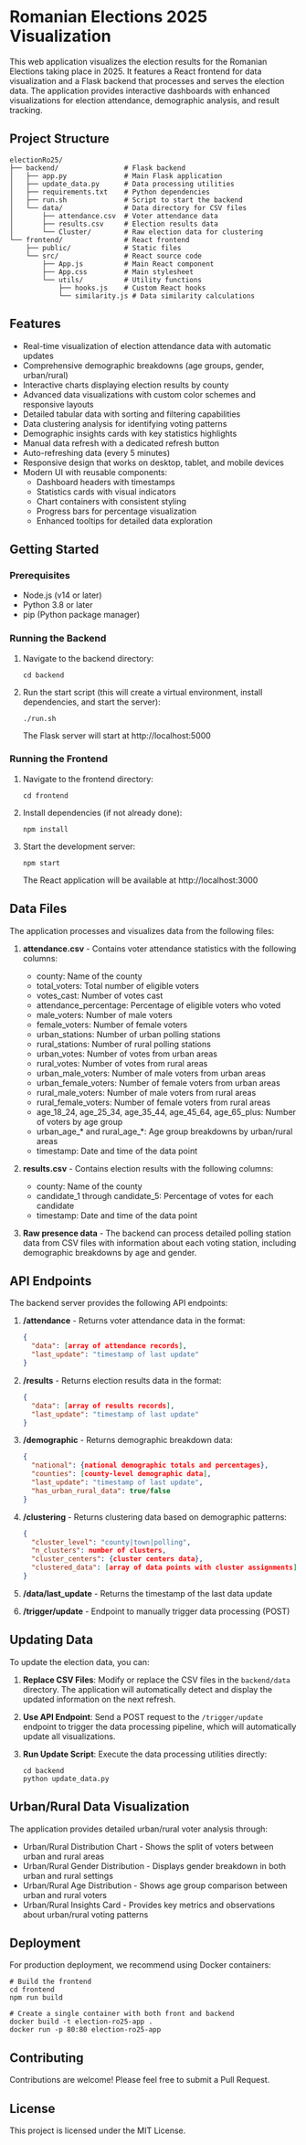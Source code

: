 # Romanian Elections 2025 Visualization

This web application visualizes the election results for the Romanian Elections taking place in 2025. It features a React frontend for data visualization and a Flask backend that processes and serves the election data. The application provides interactive dashboards with enhanced visualizations for election attendance, demographic analysis, and result tracking.

## Project Structure

```
electionRo25/
├── backend/                # Flask backend
│   ├── app.py              # Main Flask application
│   ├── update_data.py      # Data processing utilities
│   ├── requirements.txt    # Python dependencies
│   ├── run.sh              # Script to start the backend
│   └── data/               # Data directory for CSV files
│       ├── attendance.csv  # Voter attendance data
│       ├── results.csv     # Election results data
│       └── Cluster/        # Raw election data for clustering
└── frontend/               # React frontend
    ├── public/             # Static files
    └── src/                # React source code
        ├── App.js          # Main React component 
        ├── App.css         # Main stylesheet
        └── utils/          # Utility functions
            ├── hooks.js    # Custom React hooks
            └── similarity.js # Data similarity calculations
```

## Features

- Real-time visualization of election attendance data with automatic updates
- Comprehensive demographic breakdowns (age groups, gender, urban/rural)
- Interactive charts displaying election results by county
- Advanced data visualizations with custom color schemes and responsive layouts
- Detailed tabular data with sorting and filtering capabilities
- Data clustering analysis for identifying voting patterns
- Demographic insights cards with key statistics highlights
- Manual data refresh with a dedicated refresh button
- Auto-refreshing data (every 5 minutes)
- Responsive design that works on desktop, tablet, and mobile devices
- Modern UI with reusable components:
  - Dashboard headers with timestamps
  - Statistics cards with visual indicators
  - Chart containers with consistent styling
  - Progress bars for percentage visualization
  - Enhanced tooltips for detailed data exploration

## Getting Started

### Prerequisites

- Node.js (v14 or later)
- Python 3.8 or later
- pip (Python package manager)

### Running the Backend

1. Navigate to the backend directory:
   ```
   cd backend
   ```

2. Run the start script (this will create a virtual environment, install dependencies, and start the server):
   ```
   ./run.sh
   ```

   The Flask server will start at http://localhost:5000

### Running the Frontend

1. Navigate to the frontend directory:
   ```
   cd frontend
   ```

2. Install dependencies (if not already done):
   ```
   npm install
   ```

3. Start the development server:
   ```
   npm start
   ```

   The React application will be available at http://localhost:3000

## Data Files

The application processes and visualizes data from the following files:

1. **attendance.csv** - Contains voter attendance statistics with the following columns:
   - county: Name of the county
   - total_voters: Total number of eligible voters
   - votes_cast: Number of votes cast
   - attendance_percentage: Percentage of eligible voters who voted
   - male_voters: Number of male voters
   - female_voters: Number of female voters
   - urban_stations: Number of urban polling stations
   - rural_stations: Number of rural polling stations
   - urban_votes: Number of votes from urban areas
   - rural_votes: Number of votes from rural areas
   - urban_male_voters: Number of male voters from urban areas
   - urban_female_voters: Number of female voters from urban areas
   - rural_male_voters: Number of male voters from rural areas
   - rural_female_voters: Number of female voters from rural areas
   - age_18_24, age_25_34, age_35_44, age_45_64, age_65_plus: Number of voters by age group
   - urban_age_* and rural_age_*: Age group breakdowns by urban/rural areas
   - timestamp: Date and time of the data point

2. **results.csv** - Contains election results with the following columns:
   - county: Name of the county
   - candidate_1 through candidate_5: Percentage of votes for each candidate
   - timestamp: Date and time of the data point

3. **Raw presence data** - The backend can process detailed polling station data from CSV files with information about each voting station, including demographic breakdowns by age and gender.

## API Endpoints

The backend server provides the following API endpoints:

1. **/attendance** - Returns voter attendance data in the format:
   ```json
   {
     "data": [array of attendance records],
     "last_update": "timestamp of last update"
   }
   ```

2. **/results** - Returns election results data in the format:
   ```json
   {
     "data": [array of results records],
     "last_update": "timestamp of last update"
   }
   ```

3. **/demographic** - Returns demographic breakdown data:
   ```json
   {
     "national": {national demographic totals and percentages},
     "counties": [county-level demographic data],
     "last_update": "timestamp of last update",
     "has_urban_rural_data": true/false
   }
   ```

4. **/clustering** - Returns clustering data based on demographic patterns:
   ```json
   {
     "cluster_level": "county|town|polling",
     "n_clusters": number of clusters,
     "cluster_centers": {cluster centers data},
     "clustered_data": [array of data points with cluster assignments]
   }
   ```

5. **/data/last_update** - Returns the timestamp of the last data update

6. **/trigger/update** - Endpoint to manually trigger data processing (POST)

## Updating Data

To update the election data, you can:

1. **Replace CSV Files**: Modify or replace the CSV files in the `backend/data` directory. The application will automatically detect and display the updated information on the next refresh.

2. **Use API Endpoint**: Send a POST request to the `/trigger/update` endpoint to trigger the data processing pipeline, which will automatically update all visualizations.

3. **Run Update Script**: Execute the data processing utilities directly:
   ```
   cd backend
   python update_data.py
   ```

## Urban/Rural Data Visualization

The application provides detailed urban/rural voter analysis through:

- Urban/Rural Distribution Chart - Shows the split of voters between urban and rural areas
- Urban/Rural Gender Distribution - Displays gender breakdown in both urban and rural settings
- Urban/Rural Age Distribution - Shows age group comparison between urban and rural voters
- Urban/Rural Insights Card - Provides key metrics and observations about urban/rural voting patterns

## Deployment

For production deployment, we recommend using Docker containers:

```
# Build the frontend
cd frontend
npm run build

# Create a single container with both front and backend
docker build -t election-ro25-app .
docker run -p 80:80 election-ro25-app
```

## Contributing

Contributions are welcome! Please feel free to submit a Pull Request.

## License

This project is licensed under the MIT License.